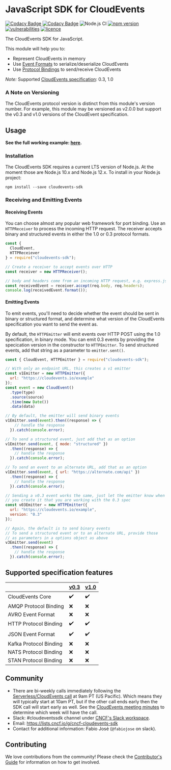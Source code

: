 # JavaScript SDK for CloudEvents

[![Codacy Badge](https://api.codacy.com/project/badge/Grade/bd66e7c52002481993cd6d610534b0f7)](https://www.codacy.com/app/fabiojose/sdk-javascript?utm_source=github.com&amp;utm_medium=referral&amp;utm_content=cloudevents/sdk-javascript&amp;utm_campaign=Badge_Grade)
[![Codacy Badge](https://api.codacy.com/project/badge/Coverage/bd66e7c52002481993cd6d610534b0f7)](https://www.codacy.com/app/fabiojose/sdk-javascript?utm_source=github.com&amp;utm_medium=referral&amp;utm_content=cloudevents/sdk-javascript&amp;utm_campaign=Badge_Coverage)
![Node.js CI](https://github.com/cloudevents/sdk-javascript/workflows/Node.js%20CI/badge.svg)
[![npm version](https://img.shields.io/npm/v/cloudevents-sdk.svg)](https://www.npmjs.com/package/cloudevents-sdk)
[![vulnerabilities](https://snyk.io/test/github/cloudevents/sdk-javascript/badge.svg)](https://snyk.io/test/github/cloudevents/sdk-javascript)
[![licence](https://img.shields.io/github/license/cloudevents/sdk-javascript)](http://www.apache.org/licenses/LICENSE-2.0)


The CloudEvents SDK for JavaScript.

This module will help you to:

* Represent CloudEvents in memory
* Use [Event Formats](https://github.com/cloudevents/spec/blob/v1.0/spec.md#event-format) to serialize/deserialize CloudEvents
* Use [Protocol Bindings](https://github.com/cloudevents/spec/blob/v1.0/spec.md#protocol-binding) to send/receive CloudEvents

_Note:_ Supported
[CloudEvents specification](https://github.com/cloudevents/spec): 0.3, 1.0

### A Note on Versioning

The CloudEvents protocol version is distinct from this module's version number.
For example, this module may be versioned as v2.0.0 but support the v0.3 and v1.0
versions of the CloudEvent specification.

## Usage

**See the full working example: [here](./examples/express-ex).**

### Installation

The CloudEvents SDK requires a current LTS version of Node.js. At the moment
those are Node.js 10.x and Node.js 12.x. To install in your Node.js project:

```console
npm install --save cloudevents-sdk
```

### Receiving and Emitting Events

#### Receiving Events

You can choose almost any popular web framework for port binding. Use an
`HTTPReceiver` to process the incoming HTTP request. The receiver accepts
binary and structured events in either the 1.0 or 0.3 protocol formats.

```js
const {
  CloudEvent,
  HTTPReceiever
} = require("cloudevents-sdk");

// Create a receiver to accept events over HTTP
const receiver = new HTTPReceiver();

// body and headers come from an incoming HTTP request, e.g. express.js
const receivedEvent = receiver.accept(req.body, req.headers);
console.log(receivedEvent.format());
```

#### Emitting Events

To emit events, you'll need to decide whether the event should be sent in
binary or structured format, and determine what version of the CloudEvents
specification you want to send the event as.

By default, the `HTTPEmitter` will emit events over HTTP POST using the
1.0 specification, in binary mode. You can emit 0.3 events by providing
the specication version in the constructor to `HTTPEmitter`. To send
structured events, add that string as a parameter to `emitter.sent()`.

```js
const { CloudEvent, HTTPEmitter } = require("cloudevents-sdk");

// With only an endpoint URL, this creates a v1 emitter
const v1Emitter = new HTTPEmitter({
  url: "https://cloudevents.io/example"
});
const event = new CloudEvent()
  .type(type)
  .source(source)
  .time(new Date())
  .data(data)

// By default, the emitter will send binary events
v1Emitter.send(event).then((response) => {
    // handle the response
  }).catch(console.error);

// To send a structured event, just add that as an option
v1Emitter.send(event, { mode: "structured" })
  .then((response) => {
    // handle the response
  }).catch(console.error);

// To send an event to an alternate URL, add that as an option
v1Emitter.send(event, { url: "https://alternate.com/api" })
  .then((response) => {
    // handle the response
  }).catch(console.error);

// Sending a v0.3 event works the same, just let the emitter know when
// you create it that you are working with the 0.3 spec
const v03Emitter = new HTTPEmitter({
  url: "https://cloudevents.io/example",
  version: "0.3"
});

// Again, the default is to send binary events
// To send a structured event or to an alternate URL, provide those
// as parameters in a options object as above
v3Emitter.send(event)
  .then((response) => {
    // handle the response
  }).catch(console.error);

```

## Supported specification features

|                               |  [v0.3](https://github.com/cloudevents/spec/tree/v0.3) | [v1.0](https://github.com/cloudevents/spec/tree/v1.0) |
| ----------------------------- | --- | --- |
| CloudEvents Core              | :heavy_check_mark: | :heavy_check_mark: |
| AMQP Protocol Binding         | :x: | :x: |
| AVRO Event Format             | :x: | :x: |
| HTTP Protocol Binding         | :heavy_check_mark: | :heavy_check_mark: |
| JSON Event Format             | :heavy_check_mark: | :heavy_check_mark: |
| Kafka Protocol Binding        | :x: | :x: |
| NATS Protocol Binding         | :x: | :x: |
| STAN Protocol Binding         | :x: | :x: |

## Community

- There are bi-weekly calls immediately following the [Serverless/CloudEvents
  call](https://github.com/cloudevents/spec#meeting-time) at
  9am PT (US Pacific). Which means they will typically start at 10am PT, but
  if the other call ends early then the SDK call will start early as well.
  See the [CloudEvents meeting minutes](https://docs.google.com/document/d/1OVF68rpuPK5shIHILK9JOqlZBbfe91RNzQ7u_P7YCDE/edit#)
  to determine which week will have the call.
- Slack: #cloudeventssdk channel under
  [CNCF's Slack workspace](https://slack.cncf.io/).
- Email: https://lists.cncf.io/g/cncf-cloudevents-sdk
- Contact for additional information: Fabio José (`@fabiojose` on slack).

## Contributing

We love contributions from the community! Please check the
[Contributor's Guide](https://github.com/cloudevents/sdk-javascript/blob/master/CONTRIBUTING.md)
for information on how to get involved.
